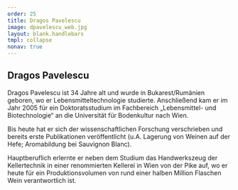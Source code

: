```yaml
---
order: 25
title: Dragos Pavelescu
image: dpavelescu_web.jpg
layout: blank.handlebars
tmpl: collapse
nonav: true
---
```

## Dragos Pavelescu
Dragos Pavelescu ist 34 Jahre alt und wurde in Bukarest/Rumänien geboren, wo er Lebensmitteltechnologie studierte. Anschließend kam er im Jahr 2005 für ein Doktoratsstudium im Fachbereich „Lebensmittel- und Biotechnologie“ an die Universität für Bodenkultur nach Wien. 

Bis heute hat er sich der wissenschaftlichen Forschung verschrieben und bereits erste Publikationen veröffentlicht (u.A. Lagerung von Weinen auf der Hefe; Aromabildung bei Sauvignon Blanc).

Hauptberuflich erlernte er neben dem Studium das Handwerkszeug der Kellertechnik in einer renommierten Kellerei in Wien von der Pike auf, wo er heute für ein Produktionsvolumen von rund einer halben Million Flaschen Wein verantwortlich ist.


